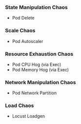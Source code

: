 ### State Manipulation Chaos

- Pod Delete

### Scale Chaos

- Pod Autoscaler

### Resource Exhaustion Chaos

- Pod CPU Hog (via Exec)
- Pod Memory Hog (via Exec)

### Network Manipulation Chaos

- Pod Network Partition

### Load Chaos

- Locust Loadgen
